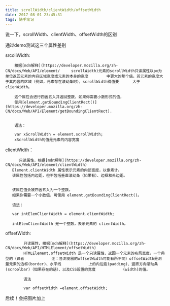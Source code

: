 ```yaml
---
title: scrollWidth/clientWidth/offsetWidth
date: 2017-08-01 23:45:31
tags: 随手笔记
---
```


说一下，scrollWidth、clientWidth、offsetWidth的区别

<!--more-->

通过demo测试这三个属性差别

srcollWidth: 

		根据[mdn解释](https://developer.mozilla.org/zh-CN/docs/Web/API/element/		scrollWidth)元素的scrollWidth只读属性以px为单位返回元素的内容区域宽度或元素的本身的宽度		中更大的那个值。若元素的宽度大于其内容的区域（例如，元素存在滚动条时），scrollWidth得值要		大于clienWidth。
		
		这个属性会进行四舍五入并返回整数，如果你需要小数形式的值，
		使用[element.getBoundingClientRect()](https://developer.mozilla.org/zh-CN/docs/Web/API/Element/getBoundingClientRect).
		
		
		语法：
		
		var xScrollWidth = element.scrollWidth;
		xScrollWidth的值是元素的内容宽度
		
		
clientWidth：

		  只读属性，根据[mdn解释](https://developer.mozilla.org/zh-CN/docs/Web/API/element/clientWidth)
       Element.clientWidth 属性表示元素的内部宽度，以像素计。
       该属性包括内边距，但不包括垂直滚动条（如果有）、边框和外边距。
       
       
       该属性值会被四舍五入为一个整数。
       如果你需要一个小数值，可使用 element.getBoundingClientRect()。
       
       语法：
       
       var intElemClientWidth = element.clientWidth;
       
       intElemClientWidth 是一个整数，表示元素的 clientWidth。
       
       
offsetWidth:

			只读属性，根据[mdn解释](https://developer.mozilla.org/zh-CN/docs/Web/API/HTMLElement/offsetWidth)
			HTMLElement.offsetWidth 是一个只读属性，返回一个元素的布局宽度。一个典型的（译者			注：各浏览器的offsetWidth可能有所不同）offsetWidth是测量元素的边框(border)、水平线			上的内边距(padding)、竖直方向滚动条(scroolbar)（如果存在的话）、以及CSS设置的宽度			(width)的值。    
			
			语法
			
			var offsetWidth =element.offsetWidth;
			
			
	
	
后续！会把图片加上		
   

		
		

